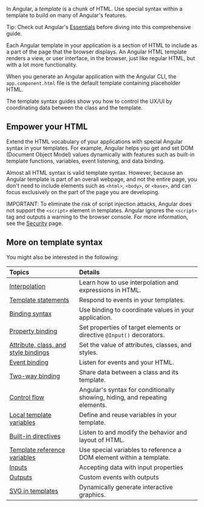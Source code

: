 <docs-decorative-header title="Template syntax" imgSrc="adev/src/assets/images/templates.svg"> <!-- markdownlint-disable-line -->
In Angular, a *template* is a chunk of HTML.
Use special syntax within a template to build on many of Angular's features.
</docs-decorative-header>

Tip: Check out Angular's [Essentials](essentials/rendering-dynamic-templates) before diving into this comprehensive guide.

<!--todo: Do we still need the following section? It seems more relevant to those coming from AngularJS, which is now 7 versions ago. -->
<!-- You may be familiar with the component/template duality from your experience with model-view-controller (MVC) or model-view-viewmodel (MVVM).
In Angular, the component plays the part of the controller/viewmodel, and the template represents the view. -->

Each Angular template in your application is a section of HTML to include as a part of the page that the browser displays.
An Angular HTML template renders a view, or user interface, in the browser, just like regular HTML, but with a lot more functionality.

When you generate an Angular application with the Angular CLI, the `app.component.html` file is the default template containing placeholder HTML.

The template syntax guides show you how to control the UX/UI by coordinating data between the class and the template.

## Empower your HTML

Extend the HTML vocabulary of your applications with special Angular syntax in your templates.
For example, Angular helps you get and set DOM \(Document Object Model\) values dynamically with features such as built-in template functions, variables, event listening, and data binding.

Almost all HTML syntax is valid template syntax.
However, because an Angular template is part of an overall webpage, and not the entire page, you don't need to include elements such as `<html>`, `<body>`, or `<base>`, and can focus exclusively on the part of the page you are developing.

IMPORTANT: To eliminate the risk of script injection attacks, Angular does not support the `<script>` element in templates.
Angular ignores the `<script>` tag and outputs a warning to the browser console.
For more information, see the [Security](best-practices/security) page.

## More on template syntax

You might also be interested in the following:

| Topics                                                                    | Details                                                                       |
| :------------------------------------------------------------------------ | :---------------------------------------------------------------------------- |
| [Interpolation](guide/templates/interpolation)                            | Learn how to use interpolation and expressions in HTML.                       |
| [Template statements](guide/templates/template-statements)                | Respond to events in your templates.                                          |
| [Binding syntax](guide/templates/binding)                                 | Use binding to coordinate values in your application.                         |
| [Property binding](guide/templates/property-binding)                      | Set properties of target elements or directive `@Input()` decorators.         |
| [Attribute, class, and style bindings](guide/templates/attribute-binding) | Set the value of attributes, classes, and styles.                             |
| [Event binding](guide/templates/event-binding)                            | Listen for events and your HTML.                                              |
| [Two-way binding](guide/templates/two-way-binding)                        | Share data between a class and its template.                                  |
| [Control flow](guide/templates/control-flow)                              | Angular's syntax for conditionally showing, hiding, and repeating elements.   |
| [Local template variables](guide/templates/let-template-variables)        | Define and reuse variables in your template.                                  |
| [Built-in directives](guide/directives)                                   | Listen to and modify the behavior and layout of HTML.                         |
| [Template reference variables](guide/templates/reference-variables)       | Use special variables to reference a DOM element within a template.           |
| [Inputs](guide/components/inputs)                                         | Accepting data with input properties                                          |
| [Outputs](guide/components/outputs)                                       | Custom events with outputs                                                    |
| [SVG in templates](guide/templates/svg-in-templates)                      | Dynamically generate interactive graphics.                                    |
